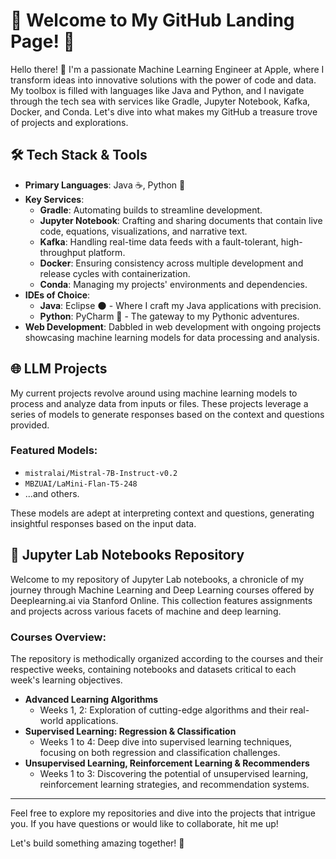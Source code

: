 # 🌟 Welcome to My GitHub Landing Page! 🌟

Hello there! 👋 I'm a passionate Machine Learning Engineer at Apple, where I transform ideas into innovative solutions with the power of code and data. My toolbox is filled with languages like Java and Python, and I navigate through the tech sea with services like Gradle, Jupyter Notebook, Kafka, Docker, and Conda. Let's dive into what makes my GitHub a treasure trove of projects and explorations.

## 🛠️ Tech Stack & Tools

- **Primary Languages**: Java ☕, Python 🐍
- **Key Services**:
  - **Gradle**: Automating builds to streamline development.
  - **Jupyter Notebook**: Crafting and sharing documents that contain live code, equations, visualizations, and narrative text.
  - **Kafka**: Handling real-time data feeds with a fault-tolerant, high-throughput platform.
  - **Docker**: Ensuring consistency across multiple development and release cycles with containerization.
  - **Conda**: Managing my projects' environments and dependencies.
- **IDEs of Choice**:
  - **Java**: Eclipse 🌑 - Where I craft my Java applications with precision.
  - **Python**: PyCharm 🌠 - The gateway to my Pythonic adventures.
- **Web Development**: Dabbled in web development with ongoing projects showcasing machine learning models for data processing and analysis.

## 🌐 LLM Projects

My current projects revolve around using machine learning models to process and analyze data from inputs or files. These projects leverage a series of models to generate responses based on the context and questions provided.

### Featured Models:
- `mistralai/Mistral-7B-Instruct-v0.2`
- `MBZUAI/LaMini-Flan-T5-248`
- ...and others.

These models are adept at interpreting context and questions, generating insightful responses based on the input data.

## 📘 Jupyter Lab Notebooks Repository

Welcome to my repository of Jupyter Lab notebooks, a chronicle of my journey through Machine Learning and Deep Learning courses offered by Deeplearning.ai via Stanford Online. This collection features assignments and projects across various facets of machine and deep learning.

### Courses Overview:

The repository is methodically organized according to the courses and their respective weeks, containing notebooks and datasets critical to each week's learning objectives.

- **Advanced Learning Algorithms**
  - Weeks 1, 2: Exploration of cutting-edge algorithms and their real-world applications.
- **Supervised Learning: Regression & Classification**
  - Weeks 1 to 4: Deep dive into supervised learning techniques, focusing on both regression and classification challenges.
- **Unsupervised Learning, Reinforcement Learning & Recommenders**
  - Weeks 1 to 3: Discovering the potential of unsupervised learning, reinforcement learning strategies, and recommendation systems.

---

Feel free to explore my repositories and dive into the projects that intrigue you. If you have questions or would like to collaborate, hit me up!

Let's build something amazing together! 🚀
